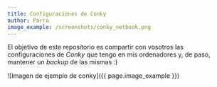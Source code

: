 ```yaml
---
title: Configuraciones de Conky
author: Parra
image_example: /screenshots/conky_netbook.png
---
```


El objetivo de este repositorio es compartir con vosotros las configuraciones de _Conky_ que tengo en mis ordenadores y, de paso, mantener un _backup_ de las mismas :)

![Imagen de ejemplo de conky]({{ page.image_example }})
